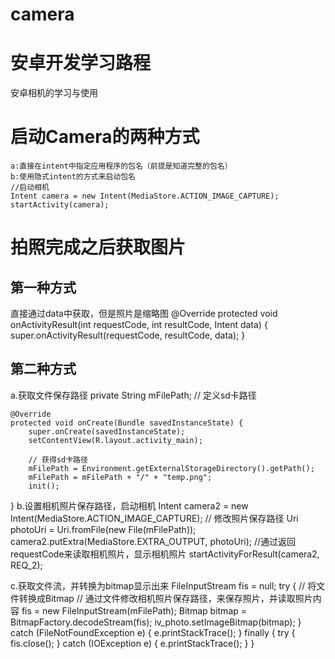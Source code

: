 # camera
# 安卓开发学习路程
安卓相机的学习与使用
# 启动Camera的两种方式
    a:直接在intent中指定应用程序的包名（前提是知道完整的包名）
    b:使用隐式intent的方式来启动包名
    //启动相机
    Intent camera = new Intent(MediaStore.ACTION_IMAGE_CAPTURE);
    startActivity(camera);
# 拍照完成之后获取图片
## 第一种方式
直接通过data中获取，但是照片是缩略图
@Override
protected void onActivityResult(int requestCode, int resultCode, Intent data) {
	super.onActivityResult(requestCode, resultCode, data);
}
## 第二种方式
  a.获取文件保存路径
    private String mFilePath; // 定义sd卡路径

    @Override
    protected void onCreate(Bundle savedInstanceState) {
        super.onCreate(savedInstanceState);
        setContentView(R.layout.activity_main);

        // 获得sd卡路径
        mFilePath = Environment.getExternalStorageDirectory().getPath();
        mFilePath = mFilePath + "/" + "temp.png";
        init();
   }
   b.设置相机照片保存路径，启动相机
   Intent camera2 = new Intent(MediaStore.ACTION_IMAGE_CAPTURE);
   // 修改照片保存路径
   Uri photoUri = Uri.fromFile(new File(mFilePath));
   camera2.putExtra(MediaStore.EXTRA_OUTPUT, photoUri);
   //通过返回requestCode来读取相机照片，显示相机照片
   startActivityForResult(camera2, REQ_2);

   c.获取文件流，并转换为bitmap显示出来
	FileInputStream fis = null;
	try {
	    // 将文件转换成Bitmap
	    // 通过文件修改相机照片保存路径，来保存照片，并读取照片内容
	    fis = new FileInputStream(mFilePath);
	    Bitmap bitmap = BitmapFactory.decodeStream(fis);
	    iv_photo.setImageBitmap(bitmap);
	} catch (FileNotFoundException e) {
	    e.printStackTrace();
	} finally {
	    try {
		fis.close();
	    } catch (IOException e) {
		e.printStackTrace();
	    }
	}
